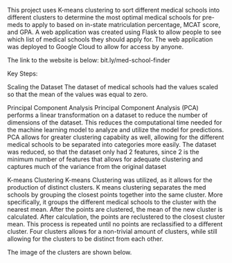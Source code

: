 
This project uses K-means clustering to sort different medical schools into different clusters to determine the most optimal medical schools for pre-meds to apply to based on in-state matriculation percentage, MCAT score, and GPA. A web application was created using Flask to allow people to see which list of medical schools they should apply for. The web application was deployed to Google Cloud to allow for access by anyone. 

The link to the website is below:
bit.ly/med-school-finder

Key Steps:

Scaling the Dataset
The dataset of medical schools had the values scaled so that the mean of the values was equal to zero.

Principal Component Analysis
Principal Component Analysis (PCA) performs a linear transformation on a dataset to reduce the number of dimensions of the dataset. This reduces the computational time needed for the machine learning model to analyze and utilize the model for predictions. PCA allows for greater clustering capabiity as well, allowing for the different medical schools to be separated into categories more easily. The dataset was reduced, so that the dataset only had 2 features, since 2 is the minimum number of features that allows for adequate clustering and captures much of the variance from the original dataset

K-means Clustering
K-means Clustering was utilized, as it allows for the production of distinct clusters. K means clustering separates the med schools by grouping the closest points together into the same cluster. More specifically, it groups the different medical schools to the cluster with the nearest mean. After the points are clustered, the mean of the new cluster is calculated. After calculation, the points are reclustered to the closest cluster mean. This process is repeated until no points are reclassified to a different cluster. Four clusters allows for a non-trivial amount of clusters, while still allowing for the clusters to be distinct from each other.

The image of the clusters are shown below.



